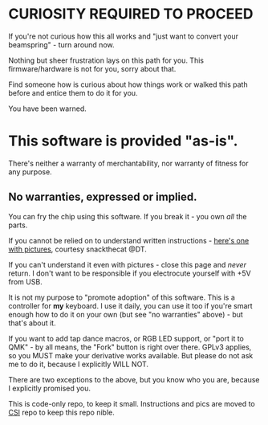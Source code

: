 # CURIOSITY REQUIRED TO PROCEED
If you're not curious how this all works and "just want to convert your beamspring" - turn around now.

Nothing but sheer frustration lays on this path for you. This firmware/hardware is not for you, sorry about that.

Find someone how is curious about how things work or walked this path before and entice them to do it for you.

You have been warned.

# This software is provided "as-is".
There's neither a warranty of merchantability, nor warranty of fitness for any purpose.

## No warranties, expressed or implied.
You can fry the chip using this software. If you break it - you own *all* the parts.

If you cannot be relied on to understand written instructions - [here's one with pictures](https://deskthority.net/viewtopic.php?f=7&t=21899), courtesy snackthecat @DT.

If you can't understand it even with pictures - close this page and *never* return. I don't want to be responsible if you electrocute yourself with +5V from USB.

It is not my purpose to "promote adoption" of this software. This is a controller for **my** keyboard. I use it daily, you can use it too if you're smart enough how to do it on your own (but see "no warranties" above) - but that's about it.

If you want to add tap dance macros, or RGB LED support, or "port it to QMK" - by all means, the "Fork" button is right over there. GPLv3 applies, so you MUST make your derivative works available. But please do not ask me to do it, because I explicitly WILL NOT.

There are two exceptions to the above, but you know who you are, because I explicitly promised you.

This is code-only repo, to keep it small. Instructions and pics are moved to [CSI](http://github.com/dmaone/CSI) repo to keep this repo nible.
